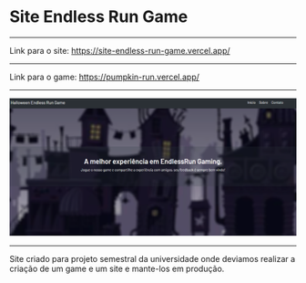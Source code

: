 # Site Endless Run Game
*****
Link para o site: https://site-endless-run-game.vercel.app/
*********
Link para o game: https://pumpkin-run.vercel.app/
********
![image](https://github.com/DanielTomazi/SiteEndlessRunGame/blob/main/img-demo.png)
**********
Site criado para projeto semestral da universidade onde deviamos realizar a criação de um game e um site e mante-los em produção.
